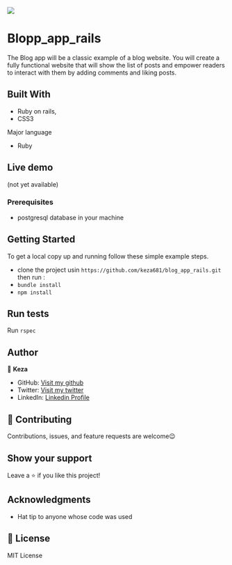 ![](https://img.shields.io/badge/Microverse-blueviolet)

# Blopp_app_rails
The Blog app will be a classic example of a blog website. You will create a fully functional website that will show the list of posts and empower readers to interact with them by adding comments and liking posts.

## Built With

- Ruby on rails,
- CSS3

Major language
- Ruby


## Live demo
(not yet available)


### Prerequisites

- postgresql database in your machine

## Getting Started

To get a local copy up and running follow these simple example steps.
- clone the project usin `https://github.com/keza681/blog_app_rails.git`
then run : 
- `bundle install`
- `npm install`


## Run tests

Run `rspec`

## Author

👤 **Keza**

- GitHub: [Visit my github](https://github.com/keza681)
- Twitter: [Visit my twitter](https://twitter.com/LKeza19)
- LinkedIn: [Linkedin Profile](https://www.linkedin.com/in/linda-keza-a10150218/)

## 🤝 Contributing

Contributions, issues, and feature requests are welcome😉


## Show your support

Leave a ⭐️ if you like this project!

## Acknowledgments

- Hat tip to anyone whose code was used

## 📝 License

MIT License


